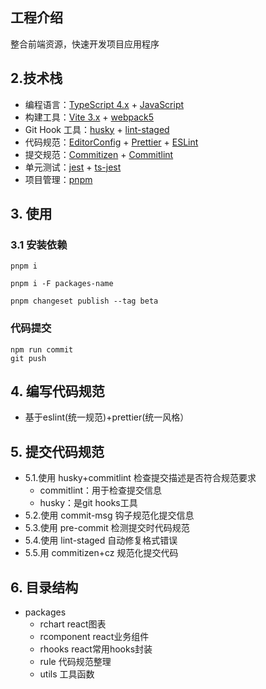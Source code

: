 ## 工程介绍

整合前端资源，快速开发项目应用程序



## 2.技术栈

- 编程语言：[TypeScript 4.x](https://www.typescriptlang.org/zh/) + [JavaScript](https://www.javascript.com/)
- 构建工具：[Vite 3.x](https://cn.vitejs.dev/) + [webpack5](https://webpack-china.org/)
- Git Hook 工具：[husky](https://typicode.github.io/husky/#/) + [lint-staged](https://github.com/okonet/lint-staged)
- 代码规范：[EditorConfig](http://editorconfig.org) + [Prettier](https://prettier.io/) + [ESLint](https://eslint.org/)
- 提交规范：[Commitizen](http://commitizen.github.io/cz-cli/) + [Commitlint](https://commitlint.js.org/#/)
- 单元测试：[jest](https://jestjs.io/) + [ts-jest](https://kulshekhar.github.io/ts-jest/)
- 项目管理：[pnpm](https://www.pnpm.cn/)

## 3. 使用

### 3.1 安装依赖

```
pnpm i 

pnpm i -F packages-name

pnpm changeset publish --tag beta

```

### 代码提交

```
npm run commit 
git push
```




## 4. 编写代码规范

- 基于eslint(统一规范)+prettier(统一风格）

## 5. 提交代码规范

- 5.1.使用 husky+commitlint 检查提交描述是否符合规范要求
    - commitlint：用于检查提交信息
    - husky：是git hooks工具
- 5.2.使用 commit-msg 钩子规范化提交信息
- 5.3.使用 pre-commit 检测提交时代码规范
- 5.4.使用 lint-staged 自动修复格式错误
- 5.5.用 commitizen+cz 规范化提交代码

## 6. 目录结构

 - packages
    - rchart react图表
    - rcomponent react业务组件
    - rhooks react常用hooks封装
    - rule 代码规范整理
    - utils 工具函数



